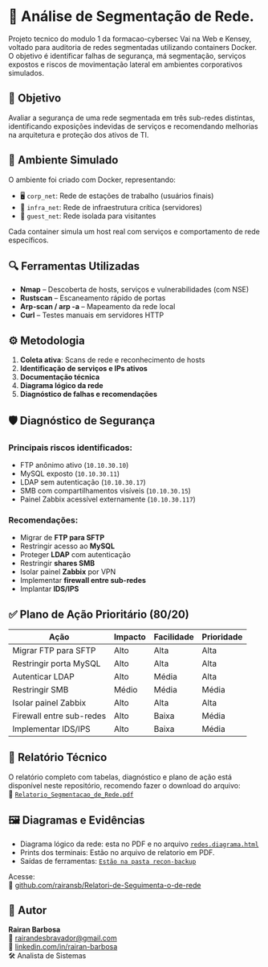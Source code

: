 # 🔐 Análise de Segmentação de Rede.


Projeto tecnico do modulo 1 da formacao-cybersec Vai na Web e Kensey, voltado para auditoria de redes segmentadas utilizando containers Docker. O objetivo é identificar falhas de segurança, má segmentação, serviços expostos e riscos de movimentação lateral em ambientes corporativos simulados.

## 📌 Objetivo

Avaliar a segurança de uma rede segmentada em três sub-redes distintas, identificando exposições indevidas de serviços e recomendando melhorias na arquitetura e proteção dos ativos de TI.

## 🧪 Ambiente Simulado

O ambiente foi criado com Docker, representando:

- 🖥️ `corp_net`: Rede de estações de trabalho (usuários finais)
- 🧰 `infra_net`: Rede de infraestrutura crítica (servidores)
- 📶 `guest_net`: Rede isolada para visitantes

Cada container simula um host real com serviços e comportamento de rede específicos.

## 🔍 Ferramentas Utilizadas

- **Nmap** – Descoberta de hosts, serviços e vulnerabilidades (com NSE)
- **Rustscan** – Escaneamento rápido de portas
- **Arp-scan / arp -a** – Mapeamento da rede local
- **Curl** – Testes manuais em servidores HTTP

## ⚙️ Metodologia

1. **Coleta ativa**: Scans de rede e reconhecimento de hosts
2. **Identificação de serviços e IPs ativos**
3. **Documentação técnica**
4. **Diagrama lógico da rede**
5. **Diagnóstico de falhas e recomendações**

## 🛡️ Diagnóstico de Segurança

### Principais riscos identificados:

- FTP anônimo ativo (`10.10.30.10`)
- MySQL exposto (`10.10.30.11`)
- LDAP sem autenticação (`10.10.30.17`)
- SMB com compartilhamentos visíveis (`10.10.30.15`)
- Painel Zabbix acessível externamente (`10.10.30.117`)

### Recomendações:

- Migrar de **FTP para SFTP**
- Restringir acesso ao **MySQL**
- Proteger **LDAP** com autenticação
- Restringir **shares SMB**
- Isolar painel **Zabbix** por VPN
- Implementar **firewall entre sub-redes**
- Implantar **IDS/IPS**

## ✅ Plano de Ação Prioritário (80/20)

| Ação                         | Impacto | Facilidade | Prioridade |
|-----------------------------|---------|------------|------------|
| Migrar FTP para SFTP        | Alto    | Alta       | Alta       |
| Restringir porta MySQL      | Alto    | Alta       | Alta       |
| Autenticar LDAP             | Alto    | Média      | Alta       |
| Restringir SMB              | Médio   | Média      | Média      |
| Isolar painel Zabbix        | Alto    | Alta       | Alta       |
| Firewall entre sub-redes    | Alto    | Baixa      | Média      |
| Implementar IDS/IPS         | Alto    | Baixa      | Média      |

## 📎 Relatório Técnico

O relatório completo com tabelas, diagnóstico e plano de ação está disponível neste repositório, recomendo fazer o download do arquivo:  
📄 [`Relatorio_Segmentacao_de_Rede.pdf`](./Relatorio_Segmentacao_de_Rede.pdf)

## 🖼️ Diagramas e Evidências

- Diagrama lógico da rede: esta no PDF e no arquivo [`redes.diagrama.html`](.resdes.diagrama.html)
- Prints dos terminais: Estão no arquivo de relatorio em PDF.
- Saídas de ferramentas: [`Estão na pasta recon-backup`](./recon-backup)

Acesse:  
📁 [github.com/rairansb/Relatori-de-Seguimenta-o-de-rede](https://github.com/rairansb/Relatori-de-Seguimenta-o-de-rede)

## 👤 Autor

**Rairan Barbosa**  
📧 [rairandesbravador@gmail.com](mailto:rairandesbravadorb@gmail.com)  
🔗 [linkedin.com/in/rairan-barbosa](https://www.linkedin.com/in/rairan-barbosa/)  
🛠️ Analista de Sistemas
